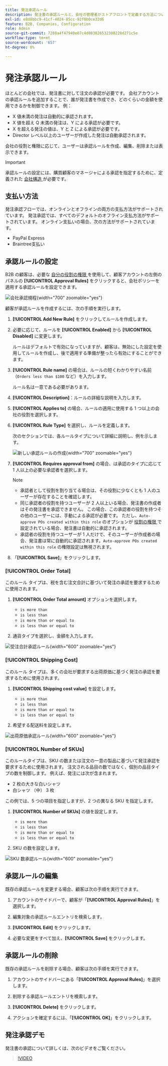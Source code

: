 ```yaml
---
title: 発注承認ルール
description: 発注書の承認ルールと、会社の管理者がストアフロントで定義する方法について説明します。
exl-id: e8d8bbc9-41cf-4024-85cc-92f0b0ce32d6
feature: B2B, Companies, Configuration
role: Admin
source-git-commit: 7288a4f47940e07c4d083826532308228d271c5e
workflow-type: tm+mt
source-wordcount: '657'
ht-degree: 0%

---
```


# 発注承認ルール

ほとんどの会社では、発注書に対して注文の承認が必要です。 会社アカウントの承認ルールを追加することで、誰が発注書を作成でき、どのくらいの金額を使用できるかを制御できます。 例：

* X 値未満の発注は自動的に承認されます。
* X 値を超え Q 未満の発注は、Y による承認が必要です。
* X を超える発注の値は、Y と Z による承認が必要です。
* Director レベル以上のユーザーが作成した発注は自動承認されます。

会社の役割と権限に応じて、ユーザーは承認ルールを作成、編集、削除または表示できます。

>[!IMPORTANT]
>
>承認ルールの設定には、購買顧客のマネージャによる承認を指定するために、定義された [ 会社構造 ](account-company-structure.md) が必要です。

## 支払い方法

発注承認フローでは、オンラインとオフラインの両方の支払方法がサポートされています。 発注承認では、すべてのデフォルトのオフライン支払方法がサポートされています。 オンライン支払いの場合、次の方法がサポートされています。

* PayPal Express
* Braintree支払い


## 承認ルールの設定

B2B の顧客は、必要な [ 自分の役割の権限 ](account-company-roles-permissions.md) を使用して、顧客アカウントの左側のパネルの **[!UICONTROL Approval Rules]** をクリックすると、会社ポリシーを適用する承認ルールを設定できます。

![ 会社承認規程 ](./assets/approval-rules.png){width="700" zoomable="yes"}

顧客が承認ルールを作成するには、次の手順を実行します。

1. **[!UICONTROL Add New Rule]** をクリックしてルールを作成します。

1. 必要に応じて、ルールを **[!UICONTROL Enabled]** から **[!UICONTROL Disabled]** に変更します。

   ルールはデフォルトで有効になっていますが、顧客は、無効にした設定を使用してルールを作成し、後で適用する準備が整ったら有効にすることができます。

1. **[!UICONTROL Rule name]** の場合は、ルールの短くわかりやすい名前（`Orders less than $100` など）を入力します。

   ルール名は一意である必要があります。

1. **[!UICONTROL Description]**：ルールの詳細な説明を入力します。

1. **[!UICONTROL Applies to]** の場合、ルールの適用に使用する 1 つ以上の会社の役割を選択します。

1. **[!UICONTROL Rule Type]** を選択し、ルールを定義します。

   次のセクションでは、各ルールタイプについて詳細に説明し、例を示します。

   ![ 新しい承認ルールの作成 ](./assets/approval-rules-create.png){width="700" zoomable="yes"}

1. **[!UICONTROL Requires approval from]** の場合、は承認のタイプに応じて 1 人以上の必要な承認者を選択します。

   >[!NOTE]
   >
   >* 承認者として役割を割り当てる場合は、その役割に少なくとも 1 人のユーザーが存在することを確認します。
   >* 同じ承認者の役割を持つユーザーが 2 人以上いる場合、発注書の作成者はその発注書を承認できません。 この場合、この承認者の役割を持つその他のユーザーには、手動による承認が必要です。 ただし、`Auto-approve POs created within this role` のオプションが [ 役割の権限 ](account-company-roles-permissions.md) で設定されている場合、発注書は自動的に承認されます。
   >* 承認者の役割を持つユーザーが 1 人だけで、そのユーザーが作成者の場合、発注書は常に自動的に承認されます。`Auto-approve POs created within this role` の権限設定は無視されます。

1. 「**[!UICONTROL Save]**」をクリックします。

### [!UICONTROL Order Total]

このルール タイプは、税を含む注文合計に基づいて発注の承認を要求するために使用されます。

1. **[!UICONTROL Order Total amount]** オプションを選択します。

   * `is more than`
   * `is less than`
   * `is more than or equal to`
   * `is less than or equal to`

1. 通貨タイプを選択し、金額を入力します。

![ 受注合計承認ルール ](./assets/approval-rules-order-total.png){width="600" zoomable="yes"}

### [!UICONTROL Shipping Cost]

このルール タイプは、多くの会社が要求する出荷原価に基づく発注の承認を要求するために使用されます。

1. **[!UICONTROL Shipping cost value]** を設定します。

   * `is more than`
   * `is less than`
   * `is more than or equal to`
   * `is less than or equal to`

1. 希望する配送料を設定します。

![ 出荷原価承認ルール ](./assets/approval-rules-shipping-cost.png){width="600" zoomable="yes"}

### [!UICONTROL Number of SKUs]

このルールタイプは、SKU の数または注文の一意の製品に基づいて発注承認を要求するために使用されます。 注文される品目の数ではなく、個別の品目タイプの数を制御します。 例えば、発注には次が含まれます。

* 2 枚の大きな白いシャツ
* 白シャツ （中） 3 枚

この例では、5 つの項目を指定しますが、2 つの異なる SKU を指定します。

1. **[!UICONTROL Number of SKUs]** の値を設定します。

   * `is more than`
   * `is less than`
   * `is more than or equal to`
   * `is less than or equal to`

1. SKU の数を設定します。

![SKU 数承認ルール ](./assets/approval-rules-number-skus.png){width="600" zoomable="yes"}

## 承認ルールの編集

既存の承認ルールを変更する場合、顧客は次の手順を実行できます。

1. アカウントのサイドバーで、顧客が「**[!UICONTROL Approval Rules]**」を選択します。

1. 編集対象の承認ルールエントリを検索します。

1. **[!UICONTROL Edit]** をクリックします。

1. 必要な変更をすべて加え、**[!UICONTROL Save]** をクリックします。

## 承認ルールの削除

既存の承認ルールを削除する場合、顧客は次の手順を実行できます。

1. アカウントのサイドバーにある「**[!UICONTROL Approval Rules]**」を選択します。

1. 削除する承認ルールエントリを検索します。

1. **[!UICONTROL Delete]** をクリックします。

1. アクションを確定するには、「**[!UICONTROL OK]**」をクリックします。

## 発注承認デモ

発注書の承認について詳しくは、次のビデオをご覧ください。

>[!VIDEO](https://video.tv.adobe.com/v/344450?quality=12&learn=on)
